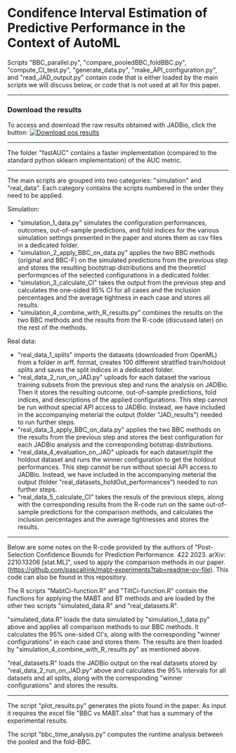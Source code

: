 # Condifence Interval Estimation of Predictive Performance in the Context of AutoML

Scripts "BBC_parallel.py", "compare_pooledBBC_foldBBC.py", "compute_CI_test.py", "generate_data.py", "make_API_configuration.py", and "read_JAD_output.py" contain code that is either loaded by the main scripts we will discuss below, or code that is not used at all for this paper.

-----

### Download the results
To access and download the raw results obtained with JADBio, click the button:
[![Download oos results](https://img.shields.io/badge/Download-Dataset-blue.svg)](https://figshare.com/s/b8f72d61476be2fc04fc)

-----


The folder "fastAUC" contains a faster implementation (compared to the standard python sklearn implementation) of the AUC metric.

-----

The main scripts are grouped into two categories: "simulation" and "real_data". Each category contains the scripts numbered in the order they need to be applied.

Simulation:
- "simulation_1_data.py" simulates the configuration performances, outcomes, out-of-sample predictions, and fold indices for the various simulation settings presented in the paper and stores them as csv files in a dedicated folder.
- "simulation_2_apply_BBC_on_data.py" applies the two BBC methods (original and BBC-F) on the simulated predictions from the previous step and stores the resulting bootstrap distributions and the theoreticl performqnces of the selected configurations in a dedicated folder.
- "simulation_3_calculate_CI" takes the output from the previous step and calculates the one-sided 95% CI for all cases and the inclusion percentages and the average tightness in each case and stores all results.
- "simulation_4_combine_with_R_results.py" combines the results on the two BBC methods and the results from the R-code (discussed later) on the rest of the methods.

Real data:
- "real_data_1_splits" imports the datasets (downloaded from OpenML) from a folder in arff. format, creates 100 different stratified train/holdout splits and saves the split indices in a dedicated folder.
- "real_data_2_run_on_JAD.py" uploads for each dataset the various training subsets from the previous step and runs the analysis on JADBio. Then it stores the resulting outcome, out-of-sample predictions, fold indices, and descriptions of the applied configurations. This step cannot be run without special API access to JADBio. Instead, we have included in the accompanying meterial the output (folder "JAD_results") needed to run further steps.
- "real_data_3_apply_BBC_on_data.py" applies the two BBC methods on the results from the previous step and stores the best configuration for each JADBio analysis and the corresponding botstrap distributions.
- "real_data_4_evaluation_on_JAD" uploads for each dataset/split the holdout dataset and runs the winner configuration to get the holdout performances. This step cannot be run without special API access to JADBio. Instead, we have included in the accompanying meterial the output (folder "real_datasets_holdOut_performances") needed to run further steps.
- "real_data_5_calculate_CI" takes the resuls of the previous steps, along with the corresponding results from the R-code run on the same out-of-sample predictions for the comparison methods, and calculates the inclusion percentages and the average tightnesses and stores the results.

-----

Below are some notes on the R-code provided by the authors of "Post-Selection Confidence Bounds for Prediction Performance. 422 2023. arXiv: 2210.13206 [stat.ML]", used to apply the comparison methods in our paper. (https://github.com/pascalrink/mabt-experiments?tab=readme-ov-file). This code can also be found in this repository.

The R scripts "MabtCi-function.R" and "TiltCi-function.R" contain the functions for applying the MABT and BT methods and are loaded by the other two scripts "simulated_data.R" and "real_datasets.R". 

"simulated_data.R" loads the data simulated by "simulation_1_data.py" above and applies all comparison methods to our BBC methods. It calculates the 95% one-sided CI's, along with the corresponding "winner configurations" in each case and stores them. The results are then loaded by "simulation_4_combine_with_R_results.py" as mentioned above.

"real_datasets.R" loads the JADBio output on the real datasets stored by "real_data_2_run_on_JAD.py" above and calculates the 95% intervals for all datasets and all splits, along with the corresponding "winner configurations" and stores the results.

-----

The script "plot_results.py" generates the plots found in the paper. As input it requires the excel file "BBC vs MABT.xlsx" that has a summary of the experimental results.

The script "bbc_time_analysis.py" computes the runtime analysis between the pooled and the fold-BBC.



